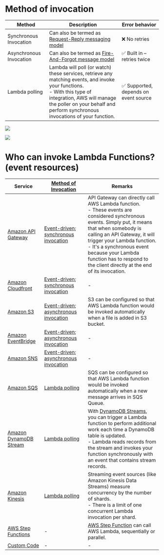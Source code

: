 # Method of invocation

| Method                     | Description                                                                                                                                                                                                                               | Error behavior                                        |
|----------------------------|-------------------------------------------------------------------------------------------------------------------------------------------------------------------------------------------------------------------------------------------|-------------------------------------------------------|
| Synchronous Invocation     | Can also be termed as [Request-Reply messaging model](../../../1_HLDDesignComponents/0_SystemGlossaries/MessageBrokers/MethodsOfMessageTransfer.md)                                                                                       | :x: No retries                                        |
| Asynchronous Invocation    | Can also be termed as [Fire-And-Forgot message model](../../../1_HLDDesignComponents/0_SystemGlossaries/MessageBrokers/MethodsOfMessageTransfer.md)                                                                                       | :white_check_mark: Built in – retries twice           |
| Lambda polling             | Lambda will poll (or watch) these services, retrieve any matching events, and invoke your functions.<br/>- With this type of integration, AWS will manage the poller on your behalf and perform synchronous invocations of your function. | :white_check_mark: Supported, depends on event source |

![](https://explore.skillbuilder.aws/files/a/w/aws_prod1_docebosaas_com/1679760000/JYmGMwB20J8gK2ybFtJ0GQ/tincan/674187_1676990596_p1gpq6pq781l3ntaa1fcbps6c0t4_zip/assets/MUkmRcXISC_qu_XB_O80oQc87BztFI4Yn-section2-sycnhronous%20invocation_NOPROCESS_.jpg)

![](https://explore.skillbuilder.aws/files/a/w/aws_prod1_docebosaas_com/1679760000/JYmGMwB20J8gK2ybFtJ0GQ/tincan/674187_1676990596_p1gpq6pq781l3ntaa1fcbps6c0t4_zip/assets/WvIyDB-0SzH0-Y9i_Ax8dnp2LoTaAFHsK-section2-asycnhronous%20invocation_NOPROCESS_.jpg)

# Who can invoke Lambda Functions? (event resources)

| Service                                                                                                       | [Method of Invocation](https://docs.aws.amazon.com/lambda/latest/dg/lambda-services.html)                                                                     | Remarks                                                                                                                                                                                                                                                                                                                                            |
|---------------------------------------------------------------------------------------------------------------|---------------------------------------------------------------------------------------------------------------------------------------------------------------|----------------------------------------------------------------------------------------------------------------------------------------------------------------------------------------------------------------------------------------------------------------------------------------------------------------------------------------------------|
| [Amazon API Gateway](../../1_NetworkingAndContentDelivery/2_ApplicationNetworking/AmazonAPIGateway/Readme.md) | [Event-driven](../../../1_HLDDesignComponents/0_SystemGlossaries/MessageBrokers/EventDrivenArchitecture.md); [synchronous invocation](#method-of-invocation)  | API Gateway can directly call AWS Lambda function.<br/>- These events are considered synchronous events. Simply put, it means that when somebody is calling an API Gateway, it will trigger your Lambda function. <br/>- It's a synchronous event because your Lambda function has to respond to the client directly at the end of its invocation. |
| [Amazon Cloudfront](../../1_NetworkingAndContentDelivery/1_EdgeNetworking/AmazonCloudFront.md)                | [Event-driven](../../../1_HLDDesignComponents/0_SystemGlossaries/MessageBrokers/EventDrivenArchitecture.md); [synchronous invocation](#method-of-invocation)  | -                                                                                                                                                                                                                                                                                                                                                  |
| [Amazon S3](../../7_StorageServices/3_ObjectStorageS3/Readme.md)                                              | [Event-driven](../../../1_HLDDesignComponents/0_SystemGlossaries/MessageBrokers/EventDrivenArchitecture.md); [asynchronous invocation](#method-of-invocation) | S3 can be configured so that AWS Lambda function would be invoked automatically when a file is added in S3 bucket.                                                                                                                                                                                                                                 |
| [Amazon EventBridge](../../5_MessageBrokerServices/AmazonEventBridge.md)                                      | [Event-driven](../../../1_HLDDesignComponents/0_SystemGlossaries/MessageBrokers/EventDrivenArchitecture.md); [asynchronous invocation](#method-of-invocation) | -                                                                                                                                                                                                                                                                                                                                                  |
| [Amazon SNS](../../5_MessageBrokerServices/AmazonSNS.md)                                                      | [Event-driven](../../../1_HLDDesignComponents/0_SystemGlossaries/MessageBrokers/EventDrivenArchitecture.md); [asynchronous invocation](#method-of-invocation) | -                                                                                                                                                                                                                                                                                                                                                  |
| [Amazon SQS](../../5_MessageBrokerServices/AmazonSQS.md)                                                      | [Lambda polling](#method-of-invocation)                                                                                                                       | SQS can be configured so that AWS Lambda function would be invoked automatically when a new message arrives in SQS Queue.                                                                                                                                                                                                                          |
| [Amazon DynamoDB Stream](../../6_DatabaseServices/AmazonDynamoDB/DynamoDBStreams.md)                          | [Lambda polling](#method-of-invocation)                                                                                                                       | With [DynamoDB Streams](../../6_DatabaseServices/AmazonDynamoDB/DynamoDBStreams.md), you can trigger a Lambda function to perform additional work each time a DynamoDB table is updated. <br/>- Lambda reads records from the stream and invokes your function synchronously with an event that contains stream records.                           |
| [Amazon Kinesis](../../10_BigDataComponents/StreamProcessing/AmazonKinesis/Readme.md)                         | [Lambda polling](#method-of-invocation)                                                                                                                       | Streaming event sources (like Amazon Kinesis Data Streams) measure concurrency by the number of shards. <br/>- There is a limit of one concurrent Lambda invocation per shard.                                                                                                                                                                     |
| [AWS Step Functions](../AWSStepFunctions.md)                                                                  | -                                                                                                                                                             | [AWS Step Function](../AWSStepFunctions.md) can call AWS Lambda, sequentially or parallel.                                                                                                                                                                                                                                                                                   |
| [Custom Code](https://docs.aws.amazon.com/lambda/latest/dg/lambda-invocation.html)                            | -                                                                                                                                                             | -                                                                                                                                                                                                                                                                                                                                                  |

